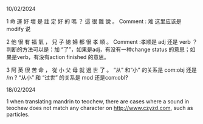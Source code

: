 10/02/2024

1 命 運 好 壞 是 註 定 好 的 嗎 ？ 這 很 難 說 。 
Comment : 难 这里应该是modify 说

2 他 很 有 福 氣 ， 兒 子 媳 婦 都 很 孝 順 。 
Comment :孝顺是 adj 还是 verb ？
判断的方法可以是：加 “了”，如果是adj，有没有一种change status 的意思；如果是verb，有没有action finished 的意思。

3 阿 英 很 苦 命 ， 從 小 父 母 就 過 世 了 。 
“从” 和“小” 的关系是 com:obj 还是 /m ? “从小” 和 “过世” 的关系是 mod 还是com:obl? 

18/02/2024

1 when translating mandrin to teochew, there are cases where a sound in teochew does not match any character on http://www.czyzd.com, such as particles.
